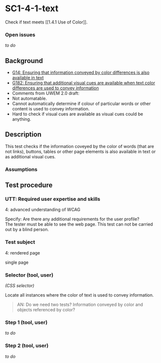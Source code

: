 
# SC1-4-1-text

Check if text meets [[1.4.1 Use of Color]].


### Open issues
*to do*

## Background

- [G14: Ensuring that information conveyed by color differences is also available in text](http://www.w3.org/TR/2014/NOTE-WCAG20-TECHS-20140311/G14.html)
- [G182: Ensuring that additional visual cues are available when text color differences are used to convey information](http://www.w3.org/TR/2014/NOTE-WCAG20-TECHS-20140311/G182.html)
- Comments from UWEM 2.0 draft:
- Not automatable.
- Cannot automatically determine if colour of particular words or other content is used to convey information.
- Hard to check if visual cues are available as visual cues could be anything.

## Description

This test checks if the information coveyed by the color of words (that are not links), buttons, tables or other page elements is also available in text or as additional visual cues.

### Assumptions

## Test procedure

### UTT: Required user expertise and skills

4: advanced understanding of WCAG

Specify: Are there any additional requirements for the user profile?<br />The tester must be able to see the web page. This test can not be carried out by a blind person.

### Test subject

4: rendered page

single page

### Selector (tool, user)

*(CSS selector)*

Locate all instances where the color of text is used to convey information.

<blockquote>AN: Do we need two tests? Information conveyed by color and objects referenced by color?
</blockquote>

### Step 1 (tool, user)
*to do*

### Step 2 (tool, user)
*to do*
